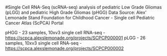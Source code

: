 #Single Cell RNA-Seq (scRNA-seq) analysis of pediatric Low Grade Gliomas (pLGG) and pediatric High Grade Gliomas (pHGG)
Data Source: Alex' Lemonade Stand Foundation for Childhood Cancer - Single cell Pediatric Cancer Atlas (ScPCA) Portal

pHGG - 23 samples, 10xv3 single cell RNA-seq - https://scpca.alexslemonade.org/projects/SCPCP000001
pLGG - 26 samples, 10xv3 single cell RNA-seq - https://scpca.alexslemonade.org/projects/SCPCP000002

